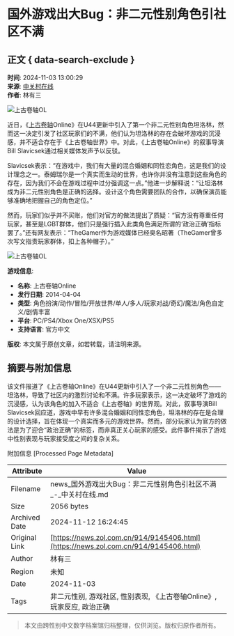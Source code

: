# 国外游戏出大Bug：非二元性别角色引社区不满

## 正文 { data-search-exclude }


**时间**: 2024-11-03 13:00:29  
**来源**: [中关村在线](https://news.zol.com.cn/914/9145406.html)  
**作者**: 林有三  

![上古卷轴OL](https://doc-fd.zol-img.com.cn/t_s2000x2000/g7/M00/02/0B/ChMkK2cnA22IIGyxAABjJ4ZvmiQAAlK7wGRVyQAAGM_882.jpg)

近日，《[上古卷轴](https://xiazai.zol.com.cn/detail/43/428121.shtml)Online》在U44更新中引入了第一个非二元性别角色坦洛林，然而这一决定引发了社区玩家们的不满，他们认为坦洛林的存在会破坏游戏的沉浸感，并不适合存在于《上古卷轴世界》中。对此，《上古卷轴Online》的叙事导演Bill Slavicsek通过相关媒体发声予以反驳。

Slavicsek表示：“在游戏中，我们有大量的混合婚姻和同性恋角色，这是我们的设计理念之一。泰姆瑞尔是一个真实而生动的世界，也许你并没有注意到这些角色的存在，因为我们不会在游戏过程中过分强调这一点。”他进一步解释说：“让坦洛林成为非二元性别角色是正确的选择。设计这个角色需要团队的合作，以确保演员能够准确地把握自己的角色定位。”

然而，玩家们似乎并不买账，他们对官方的做法提出了质疑：“官方没有尊重任何玩家，甚至是LGBT群体，他们只是强行插入此类角色满足所谓的‘政治正确’指标罢了。”还有网友表示：“TheGamer作为游戏媒体已经臭名昭著（TheGamer曾多次写文指责玩家群体，扣上各种帽子）。”

![上古卷轴OL](https://pro-fd.zol-img.com.cn/g7/M00/02/0F/ChMkK2YClZyIUAXDAADyOrY6HZ0AAcM-wFPyoYAAPJS448.jpg)

**游戏信息**:
- **名称**: 上古卷轴Online
- **发行日期**: 2014-04-04
- **类型**: 角色扮演/动作/冒险/开放世界/单人/多人/玩家对战/奇幻/魔法/角色自定义/剧情丰富
- **平台**: PC/PS4/Xbox One/XSX/PS5
- **支持语言**: 官方中文

**版权**: 本文属于原创文章，如若转载，请注明来源。

## 摘要与附加信息

<!-- tcd_abstract -->
该文件报道了《上古卷轴Online》在U44更新中引入了一个非二元性别角色——坦洛林，导致了社区内的激烈讨论和不满。许多玩家表示，这一决定破坏了游戏的沉浸感，认为该角色的加入不适合《上古卷轴》的世界观。对此，叙事导演Bill Slavicsek回应道，游戏中早有许多混合婚姻和同性恋角色，坦洛林的存在是合理的设计选择，旨在体现一个真实而多元的游戏世界。然而，部分玩家认为官方的做法是为了迎合“政治正确”的标签，而非真正关心玩家的感受。此件事件揭示了游戏中性别表现与玩家接受度之间的复杂关系。
<!-- tcd_abstract_end -->

附加信息 [Processed Page Metadata]

| Attribute       | Value                                  |
|-----------------|----------------------------------------|
| Filename        | news_国外游戏出大Bug：非二元性别角色引社区不满_-_中关村在线.md                             |
| Size            | 2056 bytes                           |
| Archived Date   | 2024-11-12 16:24:45                             |
| Original Link   | [https://news.zol.com.cn/914/9145406.html](https://news.zol.com.cn/914/9145406.html)                       |
| Author          | 林有三                               |
| Region          | 未知                               |
| Date            | 2024-11-03                                 |
| Tags            | 非二元性别, 游戏社区, 性别表现, 《上古卷轴Online》, 玩家反应, 政治正确                                 |
>
> 本文由跨性别中文数字档案馆归档整理，仅供浏览。版权归原作者所有。
>
